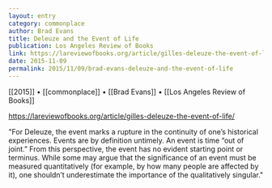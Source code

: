 ```yaml
---
layout: entry
category: commonplace
author: Brad Evans
title: Deleuze and the Event of Life
publication: Los Angeles Review of Books
link: https://lareviewofbooks.org/article/gilles-deleuze-the-event-of-life/
date: 2015-11-09
permalink: 2015/11/09/brad-evans-deleuze-and-the-event-of-life
---
```


[[2015]] • [[commonplace]] • [[Brad Evans]] • [[Los Angeles Review of Books]]

https://lareviewofbooks.org/article/gilles-deleuze-the-event-of-life/

"For Deleuze, the event marks a rupture in the continuity of one’s historical experiences. Events are by definition untimely. An event is time “out of joint.” From this perspective, the event has no evident starting point or terminus. While some may argue that the significance of an event must be measured quantitatively (for example, by how many people are affected by it), one shouldn’t underestimate the importance of the qualitatively singular."

